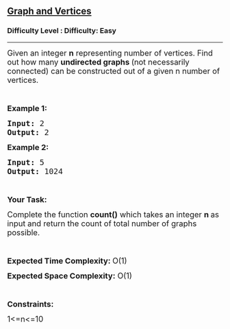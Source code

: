 <h2><a href="https://www.geeksforgeeks.org/problems/graph-and-vertices/1?itm_source=geeksforgeeks&itm_medium=article&itm_campaign=practice_card">Graph and Vertices</a></h2><h3>Difficulty Level : Difficulty: Easy</h3><hr><div class="problems_problem_content__Xm_eO"><p><span style="font-size:18px">Given an integer <strong>n</strong> representing number of vertices. Find out how many <strong>undirected graphs </strong>(not necessarily connected) can be constructed out of a given n number of vertices.</span></p>

<p>&nbsp;</p>

<p><span style="font-size:18px"><strong>Example 1:</strong></span></p>

<pre><span style="font-size:18px"><strong>Input:</strong> 2</span>
<span style="font-size:18px"><strong>Output:</strong> 2
</span></pre>

<p><strong><span style="font-size:18px">Example 2:</span></strong></p>

<pre><span style="font-size:18px"><strong>Input:</strong> 5</span>
<span style="font-size:18px"><strong>Output:</strong> 1024</span></pre>

<p>&nbsp;</p>

<p><strong><span style="font-size:18px">Your Task:</span></strong></p>

<p><span style="font-size:18px">Complete the function <strong>count()</strong> which takes an integer <strong>n </strong>as input and return the count of total number of graphs possible.</span></p>

<p>&nbsp;</p>

<p><span style="font-size:18px"><strong>Expected Time Complexity: </strong>O(1)</span></p>

<p><span style="font-size:18px"><strong>Expected Space Complexity:</strong> O(1)</span></p>

<p>&nbsp;</p>

<p><strong><span style="font-size:18px">Constraints:</span></strong></p>

<p><span style="font-size:18px">1&lt;=n&lt;=10</span></p>

<p>&nbsp;</p>
</div>